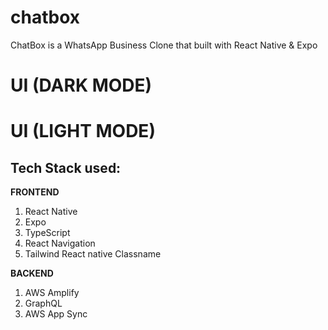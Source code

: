 # chatbox
ChatBox is a WhatsApp Business Clone that built with React Native &amp; Expo

# UI (DARK MODE)
<div sty = "display: flex; justify-content: space-around">

</div>

# UI (LIGHT MODE)
<div stye = "display: flex; justify-content: space-around">

</div>

## Tech Stack used:
**FRONTEND**
1. React Native
2. Expo
3. TypeScript
4. React Navigation
5. Tailwind React native Classname

**BACKEND**
1. AWS Amplify
2. GraphQL
3. AWS App Sync
